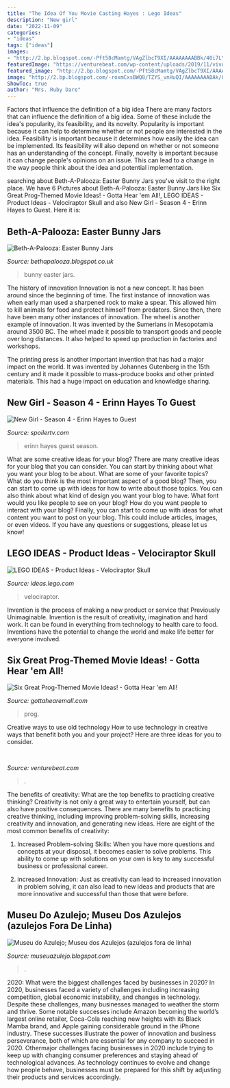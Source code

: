 ```yaml
---
title: "The Idea Of You Movie Casting Hayes : Lego Ideas"
description: "New girl"
date: "2022-11-09"
categories:
- "ideas"
tags: ["ideas"]
images:
- "http://2.bp.blogspot.com/-Pft58cMamtg/VAgZlbcT9XI/AAAAAAAABBk/40i7LYYO01k/s1600/Erinn_Hayes_(5976949749).jpg"
featuredImage: "https://venturebeat.com/wp-content/uploads/2019/11/vivoexynos-e1573227653262.jpg"
featured_image: "http://2.bp.blogspot.com/-Pft58cMamtg/VAgZlbcT9XI/AAAAAAAABBk/40i7LYYO01k/s1600/Erinn_Hayes_(5976949749).jpg"
image: "http://2.bp.blogspot.com/-roxmCxsBWQ8/TZYS_vnHuQI/AAAAAAAABAk/0yPW0W7VMkc/s320/DSCN0141.JPG"
ShowToc: true
author: "Mrs. Ruby Dare"
---
```



Factors that influence the definition of a big idea
There are many factors that can influence the definition of a big idea. Some of these include the idea's popularity, its feasibility, and its novelty. Popularity is important because it can help to determine whether or not people are interested in the idea. Feasibility is important because it determines how easily the idea can be implemented. Its feasibility will also depend on whether or not someone has an understanding of the concept. Finally, novelty is important because it can change people's opinions on an issue. This can lead to a change in the way people think about the idea and potential implementation.

	

		
searching about Beth-A-Palooza: Easter Bunny Jars you've visit to the right place. We have 6 Pictures about Beth-A-Palooza: Easter Bunny Jars like Six Great Prog-Themed Movie Ideas! - Gotta Hear &#039;em All!, LEGO IDEAS - Product Ideas - Velociraptor Skull and also New Girl - Season 4 - Erinn Hayes to Guest. Here it is:
		
    
## Beth-A-Palooza: Easter Bunny Jars

<img loading=lazy src="http://2.bp.blogspot.com/-roxmCxsBWQ8/TZYS_vnHuQI/AAAAAAAABAk/0yPW0W7VMkc/s320/DSCN0141.JPG" onerror="this.onerror=null;this.src='https://tse1.mm.bing.net/th?id=OIP.QrtZeSZiA2QfhFMZg1PSXAAAAA&amp;pid=15.1';" alt="Beth-A-Palooza: Easter Bunny Jars">

_Source: bethapalooza.blogspot.co.uk_

>bunny easter jars. 

	

The history of innovation
Innovation is not a new concept. It has been around since the beginning of time. The first instance of innovation was when early man used a sharpened rock to make a spear. This allowed him to kill animals for food and protect himself from predators. Since then, there have been many other instances of innovation.
The wheel is another example of innovation. It was invented by the Sumerians in Mesopotamia around 3500 BC. The wheel made it possible to transport goods and people over long distances. It also helped to speed up production in factories and workshops.

The printing press is another important invention that has had a major impact on the world. It was invented by Johannes Gutenberg in the 15th century and it made it possible to mass-produce books and other printed materials. This had a huge impact on education and knowledge sharing.

    
## New Girl - Season 4 - Erinn Hayes To Guest

<img loading=lazy src="http://2.bp.blogspot.com/-Pft58cMamtg/VAgZlbcT9XI/AAAAAAAABBk/40i7LYYO01k/s1600/Erinn_Hayes_(5976949749).jpg" onerror="this.onerror=null;this.src='https://tse3.mm.bing.net/th?id=OIP.clEkDv67rWjORTL8ULBmBwHaE7&amp;pid=15.1';" alt="New Girl - Season 4 - Erinn Hayes to Guest">

_Source: spoilertv.com_

>erinn hayes guest season. 

	

What are some creative ideas for your blog?
There are many creative ideas for your blog that you can consider. You can start by thinking about what you want your blog to be about. What are some of your favorite topics? What do you think is the most important aspect of a good blog? Then, you can start to come up with ideas for how to write about those topics. You can also think about what kind of design you want your blog to have. What font would you like people to see on your blog? How do you want people to interact with your blog? Finally, you can start to come up with ideas for what content you want to post on your blog. This could include articles, images, or even videos. If you have any questions or suggestions, please let us know!

    
## LEGO IDEAS - Product Ideas - Velociraptor Skull

<img loading=lazy src="https://ideascdn.lego.com/community/lego_ci/projects/a20/fc2/107634/1975107-o_19p61043j1d8g1annu30a29pjsc-thumbnail-full.png" onerror="this.onerror=null;this.src='https://tse1.mm.bing.net/th?id=OIP.CTKCrG_ly9t41fmWZ1LF5gHaDy&amp;pid=15.1';" alt="LEGO IDEAS - Product Ideas - Velociraptor Skull">

_Source: ideas.lego.com_

>velociraptor. 

	

Invention is the process of making a new product or service that Previously Unimaginable. Invention is the result of creativity, imagination and hard work. It can be found in everything from technology to health care to food. Inventions have the potential to change the world and make life better for everyone involved.

    
## Six Great Prog-Themed Movie Ideas! - Gotta Hear &#039;em All!

<img loading=lazy src="https://i.pinimg.com/originals/93/93/91/9393915dd8bcf64e780b5e319c84636a.jpg" onerror="this.onerror=null;this.src='https://tse4.mm.bing.net/th?id=OIP.HL7usDGXkDX8M0MzSKQyjgHaKL&amp;pid=15.1';" alt="Six Great Prog-Themed Movie Ideas! - Gotta Hear &#039;em All!">

_Source: gottahearemall.com_

>prog. 

	

Creative ways to use old technology
How to use technology in creative ways that benefit both you and your project? Here are three ideas for you to consider.

    
## 

<img loading=lazy src="https://venturebeat.com/wp-content/uploads/2019/11/vivoexynos-e1573227653262.jpg" onerror="this.onerror=null;this.src='https://tse2.mm.bing.net/th?id=OIP.oTbiObz3bFvUIhbHnSiY5wHaEK&amp;pid=15.1';" alt="">

_Source: venturebeat.com_

>. 

	

The benefits of creativity: What are the top benefits to practicing creative thinking?
Creativity is not only a great way to entertain yourself, but can also have positive consequences. There are many benefits to practicing creative thinking, including improving problem-solving skills, increasing creativity and innovation, and generating new ideas. Here are eight of the most common benefits of creativity:
1. Increased Problem-solving Skills: When you have more questions and concepts at your disposal, it becomes easier to solve problems. This ability to come up with solutions on your own is key to any successful business or professional career.

2. increased Innovation: Just as creativity can lead to increased innovation in problem solving, it can also lead to new ideas and products that are more innovative and successful than those that were before.

    
## Museu Do Azulejo; Museu Dos Azulejos (azulejos Fora De Linha)

<img loading=lazy src="http://4.bp.blogspot.com/-wiaB82fPAp0/T8k_E9es1dI/AAAAAAAABpQ/0UBWZmAOJXo/s1600/imagem.JPG" onerror="this.onerror=null;this.src='https://tse2.mm.bing.net/th?id=OIP.uv6kViRJ7BcuIjFwCmrkTQAAAA&amp;pid=15.1';" alt="Museu do Azulejo; Museu dos Azulejos (azulejos fora de linha)">

_Source: museuazulejo.blogspot.com_

>. 

	

2020: What were the biggest challenges faced by businesses in 2020?
In 2020, businesses faced a variety of challenges including increasing competition, global economic instability, and changes in technology. Despite these challenges, many businesses managed to weather the storm and thrive. Some notable successes include Amazon becoming the world’s largest online retailer, Coca-Cola reaching new heights with its Black Mamba brand, and Apple gaining considerable ground in the iPhone industry.
These successes illustrate the power of innovation and business perseverance, both of which are essential for any company to succeed in 2020. Othermajor challenges facing businesses in 2020 include trying to keep up with changing consumer preferences and staying ahead of technological advances. As technology continues to evolve and change how people behave, businesses must be prepared for this shift by adjusting their products and services accordingly.

